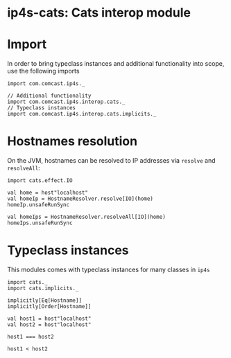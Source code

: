 ip4s-cats: Cats interop module
=======================================

# Import

In order to bring typeclass instances and additional functionality into scope, use the following imports

```tut
import com.comcast.ip4s._

// Additional functionality
import com.comcast.ip4s.interop.cats._
// Typeclass instances
import com.comcast.ip4s.interop.cats.implicits._
```

# Hostnames resolution

On the JVM, hostnames can be resolved to IP addresses via `resolve` and `resolveAll`:

```tut
import cats.effect.IO

val home = host"localhost"
val homeIp = HostnameResolver.resolve[IO](home)
homeIp.unsafeRunSync

val homeIps = HostnameResolver.resolveAll[IO](home)
homeIps.unsafeRunSync
```

# Typeclass instances

This modules comes with typeclass instances for many classes in `ip4s`

```tut
import cats._
import cats.implicits._

implicitly[Eq[Hostname]]
implicitly[Order[Hostname]]

val host1 = host"localhost"
val host2 = host"localhost"

host1 === host2

host1 < host2
```
